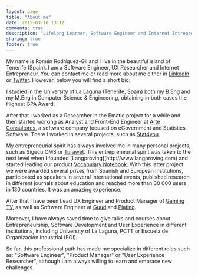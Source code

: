 ```yaml
---
layout: page
title: "About me"
date: 2015-03-10 13:12
comments: true
description: "Lifelong Learner, Software Engineer and Internet Entrepreneur. In this blog I publish my thoughts, experiments and ideas about software, internet and entrepreneurship. Looking at peopleware, the human side of technology."
sharing: true
footer: true
---
```


  <p>My name is Romén Rodríguez-Gil and I live in the beautiful island of Tenerife (Spain). I am a Software Engineer, UX Researcher and Internet Entrepreneur. You can contact me or read more about me either in <a href="http://www.linkedin.com/in/romenrg/en"LinkedIn>LinkedIn</a> or <a href="http://www.twitter.com/romenrg">Twitter</a>. However, below you will find a short bio:</p>
  <p>I studied in the University of La Laguna (Tenerife, Spain) both my B.Eng and my M.Eng in Computer Science & Engineering, obtaining in both cases the Highest GPA Award.</p>
  <p>After that I worked as a Researcher in the Ematic project for a while and then started working as Analyst and Front-End Engineer at <a href="http://www.arte-consultores.com">Arte Consultores</a>, a software company focused on eGovernment and Statistics Software. There I worked in several projects, such as <a href="http://www.stat4you.com">Stat4you</a>.</p>
  <p>My entrepreneurial spirit has always involved me in many personal projects, such as Sigecu CMS or <a href="http://www.turawetproject.org">Turawet</a>. This entrepreneurial spirit was taken to the next level when I founded [Langproving](http://www.langproving.com) and started leading our product <a href="https://www.vocabularynotebook.com">Vocabulary Notebook</a>. With this latter project we were awarded several prizes from Spanish and European institutions, participated as speakers in several international events, published research in different journals about education and reached more than 30 000 users in 130 countries. It was an amazing experience.</p>
  <p>After that I have been Lead UX Engineer and Product Manager of <a href="http://www.gaming.tv">Gaming TV</a>, as well as Software Engineer at <a href="http://www.guud.tv">Guud</a> and <a href="http://www.gobiernodecanarias.org/platino/">Platino</a>.</p>
  <p> Moreover, I have always saved time to give talks and courses about Entrepreneurship, Software Development and User Experience in different institutions, including University of La Laguna, PCTT or Escuela de Organización Industrial (EOI).</p>
  <p>So far, this professional path has made me specialize in different roles such as: "Software Engineer", "Product Manager" or "User Experience Researcher", although I am always willing to learn and embrace new challenges.</p>
